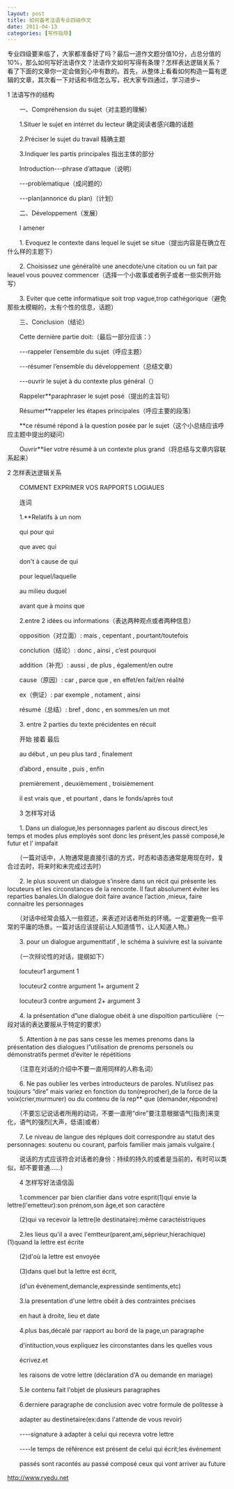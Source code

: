 ```yaml
---
layout: post
title: 如何备考法语专业四级作文
date: 2011-04-13
categories: [写作指导]  
---
```


专业四级要来临了，大家都准备好了吗？最后一道作文题分值10分，占总分值的10%，那么如何写好法语作文？法语作文如何写得有条理？怎样表达逻辑关系？看了下面的文章你一定会做到心中有数的。首先，从整体上看看如何构造一篇有逻辑的文章，其次看一下对话和书信怎么写，祝大家专四通过，学习进步~

1 法语写作的结构

　　一、Compréhension du sujet（对主题的理解）

　　1.Situer le sujet en intérret du lecteur 确定阅读者感兴趣的话题

　　2.Préciser le sujet du travail 精确主题

　　3.Indiquer les partis principales 指出主体的部分

　　Introduction---phrase d’attaque（说明）

　　---problèmatique（成问题的）

　　---plan(annonce du plan)（计划）

　　二、Développement（发展）

　　I amener

　　1. Evoquez le contexte dans lequel le sujet se situe（提出内容是在确立在什么样的主题下）

　　2. Choisissez une généralité une anecdote/une citation ou un fait par leauel vous pouvez commencer（选择一个小故事或者例子或者一些实例开始写）

　　3. Eviter que cette informatique soit trop vague,trop cathégorique（避免那些太模糊的，太有个性的信息，话题）

　　三、Conclusion（结论）

　　Cette dernière partie doit:（最后一部分应该：）

　　---rappeler l’ensemble du sujet（呼应主题）

　　---résumer l’ensemble du développement（总结文章）

　　---ouvrir le sujet à du contexte plus général（）

　　Rappeler**paraphraser le sujet posé（提出的主旨句）

　　Résumer**rappeler les étapes principales（呼应主要的段落）

　　**ce résumé répond à la question posée par le sujet（这个小总结应该呼应主题中提出的疑问）

　　Ouvrir**lier votre résumé à un contexte plus grand（将总结与文章内容联系起来）



2 怎样表达逻辑关系

　　COMMENT EXPRIMER VOS RAPPORTS LOGIAUES

　　连词

　　1.**Relatifs à un nom

　　qui pour qui

　　que avec qui

　　don't à cause de qui

　　pour lequel/laquelle

　　au milieu duquel

　　avant que à moins que

　　2.entre 2 idées ou informations（表达两种观点或者两种信息）

　　opposition（对立面）: mais , cepentant , pourtant/toutefois

　　conclution（结论）: donc , ainsi , c’est pourquoi

　　addition（补充）: aussi , de plus , également/en outre

　　cause（原因）: car , parce que , en effet/en fait/en réalité

　　ex（例证）: par exemple , notament , ainsi

　　résumé（总结）: bref , donc , en sommes/en un mot

　　3. entre 2 parties du texte précidentes en récuit

　　开始 接着 最后

　　au début , un peu plus tard , finalement

　　d’abord , ensuite , puis , enfin

　　premièrement , deuxièmement , troisièmement

　　il est vrais que , et pourtant , dans le fonds/après tout

　　3 怎样写对话

　　1. Dans un dialogue,les personnages parlent au discous direct,les temps et modes plus employés sont donc les présent,les passé composé,le futur et l’ impafait

　　（一篇对话中，人物通常是直接引语的方式，时态和语态通常是用现在时，复合过去时，将来时和未完成过去时）

　　2. le plus souvent un dialogue s’insère dans un récit qui présente les locuteurs et les circonstances de la renconte. Il faut absolument éviter les reparties banales.Un dialogue doit faire avance l’action ,mieux, faire connaitre les personnages

　　（对话中经常会插入一些叙述，来表述对话者所处的环境。一定要避免一些平常的平庸的场景。一篇对话应该提前让人知道情节，让人知道人物。）

　　3. pour un dialogue argumenttatif , le schéma à suivivre est la suivante

　　（一次辩论性的对话，提纲如下）

　　locuteur1 argument 1

　　locuteur2 contre argument 1+ argument 2

　　locuteur3 contre argument 2+ argument 3

　　4. la présentation d”une dialogue obéit à une dispoition particulière（一段对话的表达要服从于特定的要求）

　　5. Attention à ne pas sans cesse les memes prenoms dans la présentation des dialogues l”utilisation de prenoms personels ou démonstratifs permet d’éviter le répétitions

　　（注意在对话的介绍中不要一直用同样的人称名词）

　　6. Ne pas oublier les verbes introducteurs de paroles. N’utilisez pas toujours “dire” mais variez en fonction du ton(reprocher),de la force de la voix(crier,murmurer) ou du contenu de la rep** que (demander,répondre)

　　（不要忘记说话者所用的动词，不要一直用“dire”要注意根据语气[指责]来变化，语气的强烈[大声，低语]或者）

　　7. Le niveau de langue des réplques doit correspondre au statut des personnages: soutenu ou courant, parfois familier mais jamais vulgaire.(

　　说话的方式应该符合对话者的身份：持续的持久的或者是当前的，有时可以类似，却不要普通……)

　　4 怎样写好法语信函

　　1.commencer par bien clarifier dans votre esprit(1)qui envie la lettre(l'emetteur):son prénom,son âge,et son caractère

　　(2)qui va recevoir la lettre(le destinataire):même caractéistriques

　　2.les lieus qu'il a avec l'emtteur(parent,ami,séprieur,hierachique)(1)quand la lettre est écrite

　　(2)d'où la lettre est envoyée

　　(3)dans quel but la lettre est écrit,

　　(d'un événement,demancle,expressinde sentiments,etc)

　　3.la presentation d'une lettre obéit à des contraintes précises

　　en haut à droite, lieu et date

　　4.plus bas,décalé par rapport au bord de la page,un paragraphe

　　d'intituction,vous expliquez les circonstantes dans les quelles vous

　　écrivez.et

　　les raisons de votre lettre (déclaration d'A ou demande en mariage)

　　5.le contenu fait l'objet de plusieurs paragraphes

　　6.derniere paragraphe de conclusion avec votre formule de politesse à

　　adapter au destinetaire(ex:dans l'attende de vous revoir)

　　----signature à adapter à celui qui recevra votre lettre

　　----le temps de référence est présent de celui qui écrit;les événement

　　passés sont racontés au passé composé ceux qui vont arriver au future

http://www.ryedu.net

